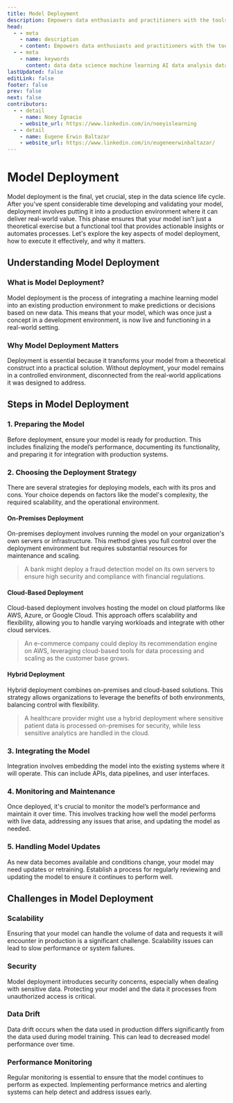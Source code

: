 ```yaml
---
title: Model Deployment
description: Empowers data enthusiasts and practitioners with the tools and knowledge to unlock the potential of data.
head:
  - - meta
    - name: description
    - content: Empowers data enthusiasts and practitioners with the tools and knowledge to unlock the potential of data.
  - - meta
    - name: keywords
      content: data data science machine learning AI data analysis data-driven data enthusiasts data practitioners
lastUpdated: false
editLink: false
footer: false
prev: false
next: false
contributors:
  - - detail
    - name: Noey Ignacio
    - website_url: https://www.linkedin.com/in/noeyislearning
  - - detail
    - name: Eugene Erwin Baltazar
    - website_url: https://www.linkedin.com/in/eugeneerwinbaltazar/
---
```


# Model Deployment

Model deployment is the final, yet crucial, step in the data science life cycle. After you've spent considerable time developing and validating your model, deployment involves putting it into a production environment where it can deliver real-world value. This phase ensures that your model isn’t just a theoretical exercise but a functional tool that provides actionable insights or automates processes. Let's explore the key aspects of model deployment, how to execute it effectively, and why it matters.

## Understanding Model Deployment

### What is Model Deployment?

Model deployment is the process of integrating a machine learning model into an existing production environment to make predictions or decisions based on new data. This means that your model, which was once just a concept in a development environment, is now live and functioning in a real-world setting.

### Why Model Deployment Matters

Deployment is essential because it transforms your model from a theoretical construct into a practical solution. Without deployment, your model remains in a controlled environment, disconnected from the real-world applications it was designed to address.

## Steps in Model Deployment

### 1. Preparing the Model

Before deployment, ensure your model is ready for production. This includes finalizing the model’s performance, documenting its functionality, and preparing it for integration with production systems.

### 2. Choosing the Deployment Strategy

There are several strategies for deploying models, each with its pros and cons. Your choice depends on factors like the model's complexity, the required scalability, and the operational environment.

#### On-Premises Deployment

On-premises deployment involves running the model on your organization's own servers or infrastructure. This method gives you full control over the deployment environment but requires substantial resources for maintenance and scaling.

> A bank might deploy a fraud detection model on its own servers to ensure high security and compliance with financial regulations.

#### Cloud-Based Deployment

Cloud-based deployment involves hosting the model on cloud platforms like AWS, Azure, or Google Cloud. This approach offers scalability and flexibility, allowing you to handle varying workloads and integrate with other cloud services.

> An e-commerce company could deploy its recommendation engine on AWS, leveraging cloud-based tools for data processing and scaling as the customer base grows.

#### Hybrid Deployment

Hybrid deployment combines on-premises and cloud-based solutions. This strategy allows organizations to leverage the benefits of both environments, balancing control with flexibility.

> A healthcare provider might use a hybrid deployment where sensitive patient data is processed on-premises for security, while less sensitive analytics are handled in the cloud.

### 3. Integrating the Model

Integration involves embedding the model into the existing systems where it will operate. This can include APIs, data pipelines, and user interfaces.

### 4. Monitoring and Maintenance

Once deployed, it's crucial to monitor the model’s performance and maintain it over time. This involves tracking how well the model performs with live data, addressing any issues that arise, and updating the model as needed.

### 5. Handling Model Updates

As new data becomes available and conditions change, your model may need updates or retraining. Establish a process for regularly reviewing and updating the model to ensure it continues to perform well.

## Challenges in Model Deployment

### Scalability

Ensuring that your model can handle the volume of data and requests it will encounter in production is a significant challenge. Scalability issues can lead to slow performance or system failures.

### Security

Model deployment introduces security concerns, especially when dealing with sensitive data. Protecting your model and the data it processes from unauthorized access is critical.

### Data Drift

Data drift occurs when the data used in production differs significantly from the data used during model training. This can lead to decreased model performance over time.

### Performance Monitoring

Regular monitoring is essential to ensure that the model continues to perform as expected. Implementing performance metrics and alerting systems can help detect and address issues early.
